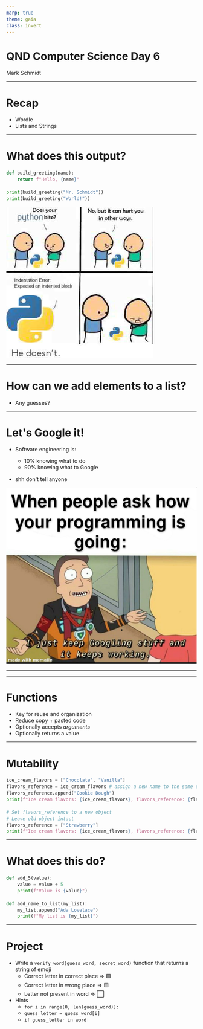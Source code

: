 ```yaml
---
marp: true
theme: gaia
class: invert
---
```


# QND Computer Science Day 6
Mark Schmidt

--- 

# Recap 

- Wordle
- Lists and Strings

--- 


# What does this output?

```python
def build_greeting(name):
    return f"Hello, {name}"

print(build_greeting("Mr. Schmidt"))
print(build_greeting("World!"))
```


![bg right w:500](../assets/python_bite.jpeg)

<!-- -->
<!-- Two greets. Draw attention to arguments, def keyword, indention, return keyword -->

<!-- Show moving `print` into function-->

<!-- This is a contrived example -->

---
# How can we add elements to a list?

- Any guesses?

<!-- -->
<!-- Maybe we can concatenate? -->
<!-- Try it in a repl -->

--- 
# Let's Google it!

- Software engineering is:
    - 10% knowing what to do
    - 90% knowing what to Google
    
- shh don't tell anyone

![bg right w:500](../assets/googling.jpeg)

---

---

# Functions

- Key for reuse and organization
- Reduce copy + pasted code
- Optionally accepts *arguments* 
- Optionally returns a value

<!-- -->
<!-- Print is a function that does not return a value! -->
<!-- Input is a function that does not require arguments -->

---

# Mutability

```python
ice_cream_flavors = ["Chocolate", "Vanilla"]
flavors_reference = ice_cream_flavors # assign a new name to the same object
flavors_reference.append("Cookie Dough")
print(f"Ice cream flavors: {ice_cream_flavors}, flavors_reference: {flavors_reference}")

# Set flavors_reference to a new object
# Leave old object intact
flavors_reference = ["Strawberry"]
print(f"Ice cream flavors: {ice_cream_flavors}, flavors_reference: {flavors_reference}")
```
---

<!-- -->
<!-- Using '=' creates a new assignment -->
<!-- Drawing a little diagram here on the whiteboard would be helpful -->

# What does this do?

```python
def add_5(value):
    value = value + 5
    print(f"Value is {value}")

def add_name_to_list(my_list):
    my_list.append("Ada Lovelace")
    print(f"My list is {my_list}")
```
<!-- -->
<!-- add_5 replaces the value are *replacing* value, but that does not affect my_value -->

---

# Project

- Write a `verify_word(guess_word, secret_word)` function that returns a string of emoji
    - Correct letter in correct place => 🟩
    - Correct letter in wrong place => 🟨
    - Letter not present in word => ⬜️
- Hints
    - `for i in range(0, len(guess_word)):`
    - `guess_letter = guess_word[i]`
    - `if guess_letter in word `



